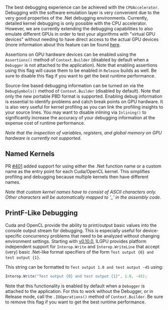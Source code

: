 The best debugging experience can be achieved with the `CPUAccelerator`.
Debugging with the software emulation layer is very convenient due to the very good properties of the .Net debugging environments.
Currently, detailed kernel debugging is only possible with the CPU accelerator.
However, we are currently extending the debugging capabilities to also emulate different GPUs in order to test your algorithms with "virtual GPU devices" without needing to have direct access to the actual GPU devices (more information about this feature can be found [here](https://github.com/m4rs-mt/ILGPU/pull/402).

Assertions on GPU hardware devices can be enabled using the `Assertions()` method of `Context.Builder` (disabled by default when a `Debugger` is not attached to the application).
Note that enabling assertions using this flag will cause them to be enabled in `Release` builds as well.
Be sure to disable this flag if you want to get the best runtime performance.

Source-line based debugging information can be turned on via the `DebugSymbols()` method of `Context.Builder` (disabled by default).
Note that only the new portable PBD format is supported.
Enabling debug information is essential to identify problems and catch break points on GPU hardware.
It is also very useful for kernel profiling as you can link the profiling insights to your source lines.
You may want to disable inlining via `Inlining()` to significantly increase the accuracy of your debugging information at the expense cost of runtime performance.

*Note that the inspection of variables, registers, and global memory on GPU hardware is currently not supported.*

## Named Kernels

PR [#401](https://github.com/m4rs-mt/ILGPU/pull/401) added support for using either the .Net function name or a custom name as the entry point for each Cuda/OpenCL kernel. This simplifies profiling and debugging because multiple kernels then have different names.

*Note that custom kernel names have to consist of ASCII characters only. Other characters will be automatically mapped to '_' in the assembly code.*

## PrintF-Like Debugging

Cuda and OpenCL provide the ability to print/output basic values into the console output stream for debugging. This is especially useful for device-specific concurrency problems that need to be analyzed without changing environment settings. Starting with [v0.10.0](https://github.com/m4rs-mt/ILGPU/releases/tag/v0.10.0), ILGPU provides platform independent support for `Interop.Write` and `Interop.WriteLine` that accept (very) basic .Net-like format specifiers of the form `Test output {0} and test output {1}`.

This string can be formatted to `Test output 1.0 and test output -45` using:
```c#
Interop.Write("Test output {0} and test output {1}", 1.0, -45);
```
Note that this functionality is enabled by default when a `Debugger` is attached to the application. For this to work without the Debugger, or in Release mode, call the `.IOOperations()` method of `Context.Builder`. Be sure to remove this flag if you want to get the best runtime performance.
